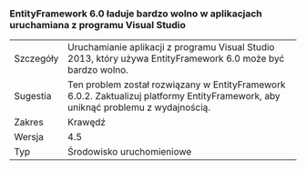 ### <a name="entityframework-60-loads-very-slowly-in-apps-launched-from-visual-studio"></a>EntityFramework 6.0 ładuje bardzo wolno w aplikacjach uruchamiana z programu Visual Studio

|   |   |
|---|---|
|Szczegóły|Uruchamianie aplikacji z programu Visual Studio 2013, który używa EntityFramework 6.0 może być bardzo wolno.|
|Sugestia|Ten problem został rozwiązany w EntityFramework 6.0.2. Zaktualizuj platformy EntityFramework, aby uniknąć problemu z wydajnością.|
|Zakres|Krawędź|
|Wersja|4.5|
|Typ|Środowisko uruchomieniowe|

